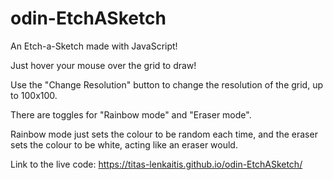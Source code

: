 # odin-EtchASketch
An Etch-a-Sketch made with JavaScript!


Just hover your mouse over the grid to draw!


Use the "Change Resolution" button to change the resolution of the grid, up to 100x100.


There are toggles for "Rainbow mode" and "Eraser mode".

Rainbow mode just sets the colour to be random each time, and the eraser sets the colour to be white, acting like an eraser would.


Link to the live code: https://titas-lenkaitis.github.io/odin-EtchASketch/
